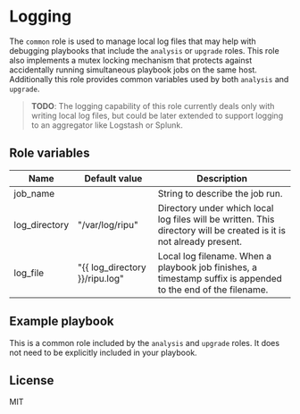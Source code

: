 # Logging

The `common` role is used to manage local log files that may help with debugging playbooks that include the `analysis` or `upgrade` roles. This role also implements a mutex locking mechanism that protects against accidentally running simultaneous playbook jobs on the same host.  Additionally this role provides common variables used by both `analysis` and `upgrade`.

> **TODO**: The logging capability of this role currently deals only with writing local log files, but could be later extended to support logging to an aggregator like Logstash or Splunk.

## Role variables

| Name                    | Default value         | Description                                         |
|-------------------------|-----------------------|-----------------------------------------------------|
| job_name                |                       | String to describe the job run.                     |
| log_directory           | "/var/log/ripu"       | Directory under which local log files will be written. This directory will be created is it is not already present. |
| log_file                | "{{ log_directory }}/ripu.log" | Local log filename. When a playbook job finishes, a timestamp suffix is appended to the end of the filename. |

## Example playbook

This is a common role included by the `analysis` and `upgrade` roles. It does not need to be explicitly included in your playbook.

## License

MIT
